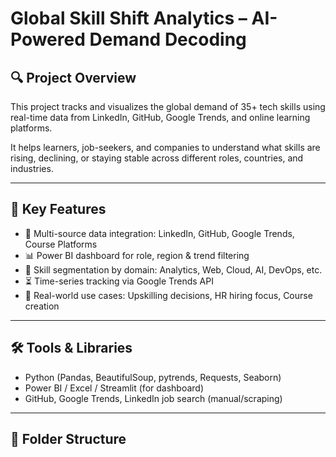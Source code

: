 # Global Skill Shift Analytics – AI-Powered Demand Decoding

## 🔍 Project Overview

This project tracks and visualizes the global demand of 35+ tech skills using real-time data from LinkedIn, GitHub, Google Trends, and online learning platforms.

It helps learners, job-seekers, and companies to understand what skills are rising, declining, or staying stable across different roles, countries, and industries.

---

## 🧠 Key Features

- 🔗 Multi-source data integration: LinkedIn, GitHub, Google Trends, Course Platforms
- 📊 Power BI dashboard for role, region & trend filtering
- 🧠 Skill segmentation by domain: Analytics, Web, Cloud, AI, DevOps, etc.
- ⏳ Time-series tracking via Google Trends API
- 🎯 Real-world use cases: Upskilling decisions, HR hiring focus, Course creation

---

## 🛠️ Tools & Libraries

- Python (Pandas, BeautifulSoup, pytrends, Requests, Seaborn)
- Power BI / Excel / Streamlit (for dashboard)
- GitHub, Google Trends, LinkedIn job search (manual/scraping)

---

## 📁 Folder Structure

